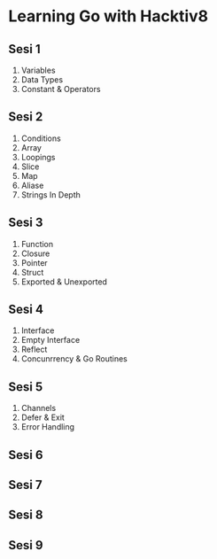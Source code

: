 # Learning Go with Hacktiv8

## Sesi 1
  1. Variables
  2. Data Types
  3. Constant & Operators
## Sesi 2
  1. Conditions
  2. Array
  3. Loopings
  4. Slice
  5. Map
  6. Aliase 
  7. Strings In Depth
## Sesi 3
  1. Function
  2. Closure
  3. Pointer
  4. Struct
  5. Exported & Unexported
## Sesi 4
  1. Interface
  2. Empty Interface
  3. Reflect
  4. Concunrrency & Go Routines
## Sesi 5
  1. Channels
  2. Defer & Exit
  3. Error Handling
## Sesi 6 
## Sesi 7
## Sesi 8
## Sesi 9